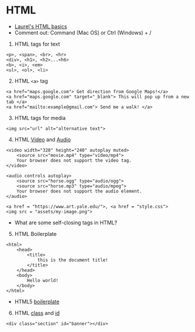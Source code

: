 # HTML

- [Laurel's HTML basics](https://www.youtube.com/watch?v=CkzbI1Tv_rQ)
- Comment out: Command (Mac OS) or Ctrl (Windows) + /

1. HTML tags for text

```
<p>, <span>, <br>, <hr>
<div>, <h1>, <h2>...<h6> 
<b>, <i>, <em>
<ul>, <ol>, <li>
```

2. HTML `<a>` tag
```
<a href="maps.google.com"> Get direction from Google Maps!</a>
<a href="maps.google.com" target="_blank"> This will pop up from a new tab </a>
<a href="mailto:example@gmail.com"> Send me a walk! </a>
```

3. HTML tags for media
```
<img src="url" alt="alternative text">
```

4. HTML [Video](https://www.w3schools.com/html/html5_video.asp) and [Audio](https://www.w3schools.com/html/html5_audio.asp)

```
<video width="320" height="240" autoplay muted>
    <source src="movie.mp4" type="video/mp4">
    Your browser does not support the video tag.
</video>
```
```
<audio controls autoplay>
    <source src="horse.ogg" type="audio/ogg">
    <source src="horse.mp3" type="audio/mpeg">
    Your browser does not support the audio element.
</audio>
```

```
<a href = "https://www.art.yale.edu/">, <a href = "style.css">
<img src = "assets/my-image.png">
```
- What are some self-closing tags in HTML?

5. HTML Boilerplate
```
<html>
    <head>
        <title> 
            this is the document title!
        </title>
    </head>
    <body> 
        Hello world!
    </body>
</html>
```
- HTML5 [boilerplate](https://www.freecodecamp.org/news/basic-html5-template-boilerplate-code-example/)

6. HTML [class](https://developer.mozilla.org/en-US/docs/Web/HTML/Global_attributes/class) and [id](https://developer.mozilla.org/en-US/docs/Web/HTML/Global_attributes/id)

```
<div class="section" id="banner"></div>
```